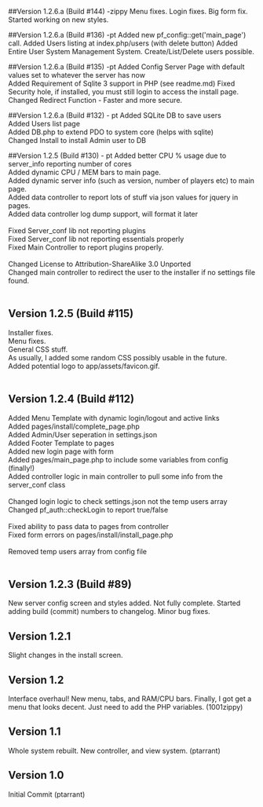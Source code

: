##Version 1.2.6.a (Build #144) -zippy
Menu fixes.
Login fixes.
Big form fix.
Started working on new styles.

##Version 1.2.6.a (Build #136) -pt
Added new pf_config::get('main_page') call.
Added Users listing at index.php/users (with delete button)
Added Entire User System Management System. Create/List/Delete users possible.

##Version 1.2.6.a (Build #135) -pt
Added Config Server Page with default values set to whatever the server has now <br />
Added Requirement of Sqlite 3 support in PHP (see readme.md)
Fixed Security hole, if installed, you must still login to access the install page.<br />
Changed Redirect Function - Faster and more secure.<br />

##Version 1.2.6.a (Build #132) - pt
Added SQLite DB to save users<br />
Added Users list page<br />
Added DB.php to extend PDO to system core (helps with sqlite)<br />
Changed Install to install Admin user to DB<br />

##Version 1.2.5 (Build #130)  - pt
Added better CPU % usage due to server_info reporting number of cores <br />
Added dynamic CPU / MEM bars to main page.<br />
Added dynamic server info (such as version, number of players etc) to main page.<br />
Added data controller to report lots of stuff via json values for jquery in pages.<br />
Added data controller log dump support, will format it later<br />
<br />
Fixed Server_conf lib not reporting plugins<br />
Fixed Server_conf lib not reporting essentials properly<br />
Fixed Main Controller to report plugins properly.<br />
<br />
Changed License to Attribution-ShareAlike 3.0 Unported <br />
Changed main controller to redirect the user to the installer if no settings file found.<br />
<br />
## Version 1.2.5 (Build #115)
Installer fixes.<br />
Menu fixes.<br />
General CSS stuff.<br />
As usually, I added some random CSS possibly usable in the future.<br />
Added potential logo to app/assets/favicon.gif.<br />
<br />
## Version 1.2.4 (Build #112)
Added Menu Template with dynamic login/logout and active links<br />
Added pages/install/complete_page.php<br />
Added Admin/User seperation in settings.json<br />
Added Footer Template to pages<br />
Added new login page with form<br />
Added pages/main_page.php to include some variables from config (finally!)<br />
Added controller logic in main controller to pull some info from the server_conf class<br />
<br />
Changed login logic to check settings.json not the temp users array<br />
Changed pf_auth::checkLogin to report true/false<br />
<br />
Fixed ability to pass data to pages from controller<br />
Fixed form errors on pages/install/install_page.php<br />
<br />
Removed temp users array from config file<br />
<br />
## Version 1.2.3 (Build #89)
New server config screen and styles added. Not fully complete. Started adding build (commit) numbers to changelog. Minor bug fixes.
<br />
## Version 1.2.1
Slight changes in the install screen.
<br />
## Version 1.2
Interface overhaul! New menu, tabs, and RAM/CPU bars. Finally, I got get a menu that looks decent. Just need to add the PHP variables. (1001zippy)
<br />
## Version 1.1
Whole system rebuilt. New controller, and view system. (ptarrant)
<br />
## Version 1.0
Initial Commit (ptarrant)
